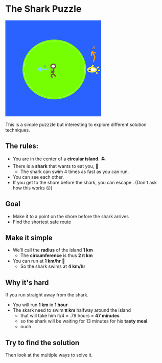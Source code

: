 # The Shark Puzzle

![picture](picture.png)

This is a simple puzzzle but interesting to explore different solution techniques.

## The rules:

* You are in the center of a __circular island__. 🏝️
* There is a __shark__ that wants to eat you, &#129416;
  * The shark can swim 4 times as fast as you can run.
* You can see each other.
* If you get to the shore before the shark, you can escape . (Don't ask how this works &#128533;)

## Goal

* Make it to a point on the shore before the shark arrives
* Find the shortest safe route

## Make it simple

* We'll call the __radius__ of the island __1 km__
  * The __circumference__ is thus __2 &pi; km__
* You can run at __1 km/hr__ &#127939;
  * So the shark swims at __4 km/hr__

## Why it's hard

If you run straight away from the shark.

* You will run __1 km__ in __1 hour__
* The skark need to swim __&pi; km__ halfway around the island
  * that will take him &pi;/4 = .79 hours = __47 minutes__
  * so the shark will be waiting for 13 minutes for his __tasty meal__.
  * ouch

## Try to find the solution

Then look at the multiple ways to solve it.